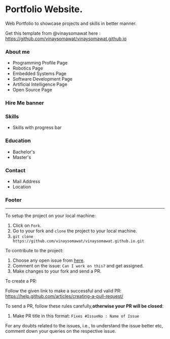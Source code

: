 # Portfolio Website.
Web Portfolio to showcase projects and skills in better manner. 

Get this template from @vinaysomawat here : https://github.com/vinaysomawat/vinaysomawat.github.io

### About me
* Programming Profile Page
* Robotics Page
* Embedded Systems Page
* Software Development Page
* Artificial Intelligence Page
* Open Source Page

### Hire Me banner
### Skills
* Skills with progress bar
### Education
* Bachelor's
* Master's
### 
### Contact
* Mail Address
* Location

### Footer
------------------------------------------------------------------
To setup the project on your local machine:

1. Click on `Fork`.
2. Go to your fork and `clone` the project to your local machine.
3. `git clone https://github.com/vinaysomawat/vinaysomawat.github.io.git`

To contribute to the project:

1. Choose any open issue from [here](https://github.com/vinaysomawat/vinaysomawat.github.io/issues). 
2. Comment on the issue: `Can I work on this?` and get assigned.
3. Make changes to your fork and send a PR.

To create a PR:

Follow the given link to make a successful and valid PR: https://help.github.com/articles/creating-a-pull-request/

To send a PR, follow these rules carefully,**otherwise your PR will be closed**:

1. Make PR title in this format: `Fixes #IssueNo : Name of Issue`

For any doubts related to the issues, i.e., to understand the issue better etc, comment down your queries on the respective issue.
